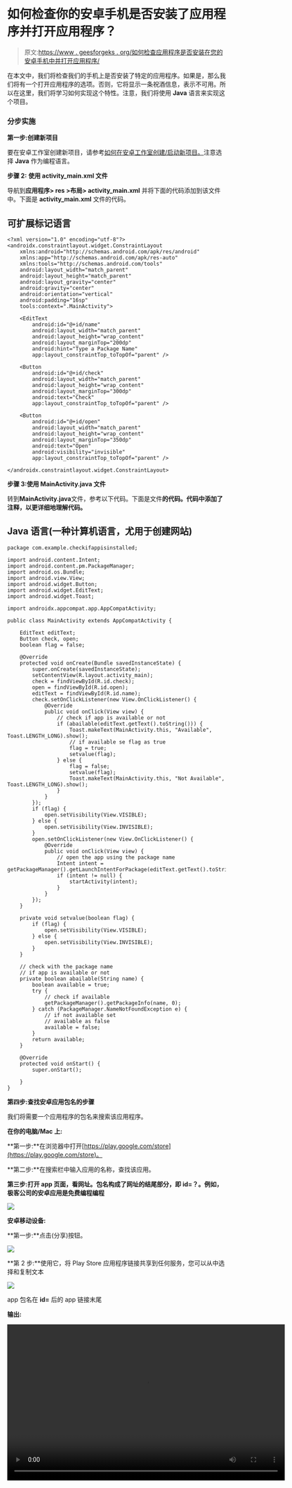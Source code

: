 # 如何检查你的安卓手机是否安装了应用程序并打开应用程序？

> 原文:[https://www . geesforgeks . org/如何检查应用程序是否安装在您的安卓手机中并打开应用程序/](https://www.geeksforgeeks.org/how-to-check-if-application-is-installed-in-your-android-phone-and-open-the-app/)

在本文中，我们将检查我们的手机上是否安装了特定的应用程序。如果是，那么我们将有一个打开应用程序的选项。否则，它将显示一条祝酒信息，表示不可用。所以在这里，我们将学习如何实现这个特性。注意，我们将使用 **Java** 语言来实现这个项目。

### **分步实施**

**第一步:创建新项目**

要在安卓工作室创建新项目，请参考[如何在安卓工作室创建/启动新项目。](https://www.geeksforgeeks.org/android-how-to-create-start-a-new-project-in-android-studio/)注意选择 **Java** 作为编程语言。

**步骤 2:** **使用 activity_main.xml 文件**

导航到**应用程序> res >布局> activity_main.xml** 并将下面的代码添加到该文件中。下面是 **activity_main.xml** 文件的代码。

## 可扩展标记语言

```
<?xml version="1.0" encoding="utf-8"?>
<androidx.constraintlayout.widget.ConstraintLayout
    xmlns:android="http://schemas.android.com/apk/res/android"
    xmlns:app="http://schemas.android.com/apk/res-auto"
    xmlns:tools="http://schemas.android.com/tools"
    android:layout_width="match_parent"
    android:layout_height="match_parent"
    android:layout_gravity="center"
    android:gravity="center"
    android:orientation="vertical"
    android:padding="16sp"
    tools:context=".MainActivity">

    <EditText
        android:id="@+id/name"
        android:layout_width="match_parent"
        android:layout_height="wrap_content"
        android:layout_marginTop="200dp"
        android:hint="Type a Package Name"
        app:layout_constraintTop_toTopOf="parent" />

    <Button
        android:id="@+id/check"
        android:layout_width="match_parent"
        android:layout_height="wrap_content"
        android:layout_marginTop="300dp"
        android:text="Check"
        app:layout_constraintTop_toTopOf="parent" />

    <Button
        android:id="@+id/open"
        android:layout_width="match_parent"
        android:layout_height="wrap_content"
        android:layout_marginTop="350dp"
        android:text="Open"
        android:visibility="invisible"
        app:layout_constraintTop_toTopOf="parent" />

</androidx.constraintlayout.widget.ConstraintLayout>
```

**步骤 3:使用 MainActivity.java 文件**

转到**MainActivity.java**文件，参考以下代码。下面是文件**的代码。代码中添加了注释，以更详细地理解代码。**

## Java 语言(一种计算机语言，尤用于创建网站)

```
package com.example.checkifappisinstalled;

import android.content.Intent;
import android.content.pm.PackageManager;
import android.os.Bundle;
import android.view.View;
import android.widget.Button;
import android.widget.EditText;
import android.widget.Toast;

import androidx.appcompat.app.AppCompatActivity;

public class MainActivity extends AppCompatActivity {

    EditText editText;
    Button check, open;
    boolean flag = false;

    @Override
    protected void onCreate(Bundle savedInstanceState) {
        super.onCreate(savedInstanceState);
        setContentView(R.layout.activity_main);
        check = findViewById(R.id.check);
        open = findViewById(R.id.open);
        editText = findViewById(R.id.name);
        check.setOnClickListener(new View.OnClickListener() {
            @Override
            public void onClick(View view) {
                // check if app is available or not
                if (abailable(editText.getText().toString())) {
                    Toast.makeText(MainActivity.this, "Available", Toast.LENGTH_LONG).show();
                    // if available se flag as true
                    flag = true;
                    setvalue(flag);
                } else {
                    flag = false;
                    setvalue(flag);
                    Toast.makeText(MainActivity.this, "Not Available", Toast.LENGTH_LONG).show();
                }
            }
        });
        if (flag) {
            open.setVisibility(View.VISIBLE);
        } else {
            open.setVisibility(View.INVISIBLE);
        }
        open.setOnClickListener(new View.OnClickListener() {
            @Override
            public void onClick(View view) {
                // open the app using the package name
                Intent intent = getPackageManager().getLaunchIntentForPackage(editText.getText().toString());
                if (intent != null) {
                    startActivity(intent);
                }
            }
        });
    }

    private void setvalue(boolean flag) {
        if (flag) {
            open.setVisibility(View.VISIBLE);
        } else {
            open.setVisibility(View.INVISIBLE);
        }
    }

    // check with the package name
    // if app is available or not
    private boolean abailable(String name) {
        boolean available = true;
        try {
            // check if available
            getPackageManager().getPackageInfo(name, 0);
        } catch (PackageManager.NameNotFoundException e) {
            // if not available set
            // available as false
            available = false;
        }
        return available;
    }

    @Override
    protected void onStart() {
        super.onStart();

    }
}
```

**第四步:查找安卓应用包名的步骤**

我们将需要一个应用程序的包名来搜索该应用程序。

**在你的电脑/Mac 上:**

**第一步:**在浏览器中打开[https://play.google.com/store](https://play.google.com/store)。

**第二步:**在搜索栏中输入应用的名称，查找该应用。

**第三步:**打开 app 页面，看网址。包名构成了网址的结尾部分，即 id=？。例如，极客公司的安卓应用是**免费编程编程**

![](img/083347f48112e9ea4d7b2210256dae6d.png)

**安卓移动设备:**

**第一步:**点击(分享)按钮。

![](img/7e37ef406ff1e423147633fefca6ecda.png)

**第 2 步:**使用它，将 Play Store 应用程序链接共享到任何服务，您可以从中选择和复制文本

![](img/658c6aa3ce451f9199b7237807039754.png)

app 包名在 **id=** 后的 app 链接末尾

**输出:**

<video class="wp-video-shortcode" id="video-623357-1" width="640" height="360" preload="metadata" controls=""><source type="video/mp4" src="https://media.geeksforgeeks.org/wp-content/uploads/20210611125244/appcheck.mp4?_=1">[https://media.geeksforgeeks.org/wp-content/uploads/20210611125244/appcheck.mp4](https://media.geeksforgeeks.org/wp-content/uploads/20210611125244/appcheck.mp4)</video>